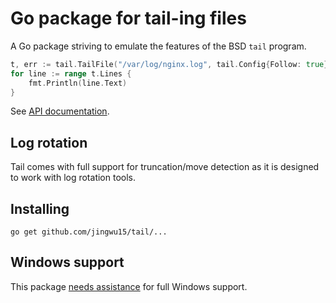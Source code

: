 # Go package for tail-ing files

A Go package striving to emulate the features of the BSD `tail` program. 

```Go
t, err := tail.TailFile("/var/log/nginx.log", tail.Config{Follow: true})
for line := range t.Lines {
    fmt.Println(line.Text)
}
```

See [API documentation](http://godoc.org/github.com/jingwu15/tail).

## Log rotation

Tail comes with full support for truncation/move detection as it is
designed to work with log rotation tools.

## Installing

    go get github.com/jingwu15/tail/...

## Windows support

This package [needs assistance](https://github.com/jingwu15/tail/labels/Windows) for full Windows support.
